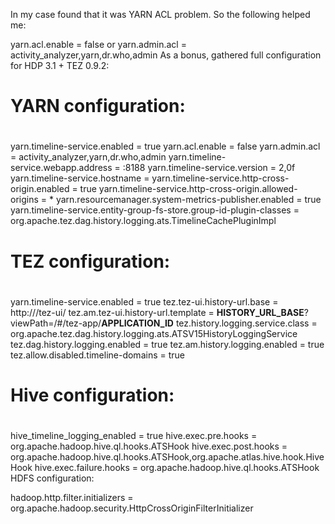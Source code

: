 In my case found that it was YARN ACL problem. So the following helped me:

yarn.acl.enable = false
or
yarn.admin.acl = activity_analyzer,yarn,dr.who,admin
As a bonus, gathered full configuration for HDP 3.1 + TEZ 0.9.2:

#
# YARN configuration:
#
yarn.timeline-service.enabled = true
yarn.acl.enable = false
yarn.admin.acl = activity_analyzer,yarn,dr.who,admin
yarn.timeline-service.webapp.address = <host>:8188
yarn.timeline-service.version = 2,0f
yarn.timeline-service.hostname = <host>
yarn.timeline-service.http-cross-origin.enabled = true
yarn.timeline-service.http-cross-origin.allowed-origins = *
yarn.resourcemanager.system-metrics-publisher.enabled = true
yarn.timeline-service.entity-group-fs-store.group-id-plugin-classes = org.apache.tez.dag.history.logging.ats.TimelineCachePluginImpl

#
# TEZ configuration:
#

yarn.timeline-service.enabled = true
tez.tez-ui.history-url.base = http://<host>/tez-ui/
tez.am.tez-ui.history-url.template = __HISTORY_URL_BASE__?viewPath=/#/tez-app/__APPLICATION_ID__
tez.history.logging.service.class = org.apache.tez.dag.history.logging.ats.ATSV15HistoryLoggingService
tez.dag.history.logging.enabled = true
tez.am.history.logging.enabled = true
tez.allow.disabled.timeline-domains = true

#
# Hive configuration:
#
hive_timeline_logging_enabled = true
hive.exec.pre.hooks = org.apache.hadoop.hive.ql.hooks.ATSHook
hive.exec.post.hooks = org.apache.hadoop.hive.ql.hooks.ATSHook,org.apache.atlas.hive.hook.HiveHook
hive.exec.failure.hooks = org.apache.hadoop.hive.ql.hooks.ATSHook
HDFS configuration:

hadoop.http.filter.initializers = org.apache.hadoop.security.HttpCrossOriginFilterInitializer

